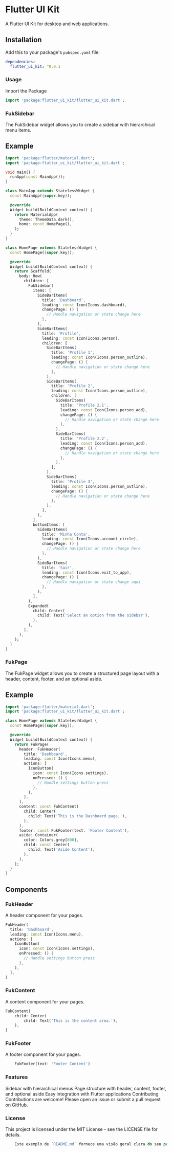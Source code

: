 # Flutter UI Kit

A Flutter UI Kit for desktop and web applications.

## Installation

Add this to your package's `pubspec.yaml` file:

```yaml
dependencies:
  flutter_ui_kit: ^0.0.1
```

### Usage

Import the Package

```Dart
import 'package:flutter_ui_kit/flutter_ui_kit.dart';
```

### FukSidebar

The FukSidebar widget allows you to create a sidebar with hierarchical menu items.

## Example

```Dart
import 'package:flutter/material.dart';
import 'package:flutter_ui_kit/flutter_ui_kit.dart';

void main() {
  runApp(const MainApp());
}

class MainApp extends StatelessWidget {
  const MainApp({super.key});

  @override
  Widget build(BuildContext context) {
    return MaterialApp(
      theme: ThemeData.dark(),
      home: const HomePage(),
    );
  }
}

class HomePage extends StatelessWidget {
  const HomePage({super.key});

  @override
  Widget build(BuildContext context) {
    return Scaffold(
      body: Row(
        children: [
          FukSidebar(
            items: [
              SideBarItems(
                title: 'Dashboard',
                leading: const Icon(Icons.dashboard),
                changePage: () {
                  // Handle navigation or state change here
                },
              ),
              SideBarItems(
                title: 'Profile',
                leading: const Icon(Icons.person),
                children: [
                  SideBarItems(
                    title: 'Profile 1',
                    leading: const Icon(Icons.person_outline),
                    changePage: () {
                      // Handle navigation or state change here
                    },
                  ),
                  SideBarItems(
                    title: 'Profile 2',
                    leading: const Icon(Icons.person_outline),
                    children: [
                      SideBarItems(
                        title: 'Profile 2.1',
                        leading: const Icon(Icons.person_add),
                        changePage: () {
                          // Handle navigation or state change here
                        },
                      ),
                      SideBarItems(
                        title: 'Profile 2.2',
                        leading: const Icon(Icons.person_add),
                        changePage: () {
                          // Handle navigation or state change here
                        },
                      ),
                    ],
                  ),
                  SideBarItems(
                    title: 'Profile 3',
                    leading: const Icon(Icons.person_outline),
                    changePage: () {
                      // Handle navigation or state change here
                    },
                  ),
                ],
              ),
            ],
            bottomItems: [
              SideBarItems(
                title: 'Minha Conta',
                leading: const Icon(Icons.account_circle),
                changePage: () {
                  // Handle navigation or state change here
                },
              ),
              SideBarItems(
                title: 'Sair',
                leading: const Icon(Icons.exit_to_app),
                changePage: () {
                  // Handle navigation or state change aqui
                },
              ),
            ],
          ),
          Expanded(
            child: Center(
              child: Text('Select an option from the sidebar'),
            ),
          ),
        ],
      ),
    );
  }
}

```

### FukPage

The FukPage widget allows you to create a structured page layout with a header, content, footer, and an optional aside.

## Example

```Dart
import 'package:flutter/material.dart';
import 'package:flutter_ui_kit/flutter_ui_kit.dart';

class HomePage extends StatelessWidget {
  const HomePage({super.key});

  @override
  Widget build(BuildContext context) {
    return FukPage(
      header: FukHeader(
        title: 'Dashboard',
        leading: const Icon(Icons.menu),
        actions: [
          IconButton(
            icon: const Icon(Icons.settings),
            onPressed: () {
              // Handle settings button press
            },
          ),
        ],
      ),
      content: const FukContent(
        child: Center(
          child: Text('This is the Dashboard page.'),
        ),
      ),
      footer: const FukFooter(text: 'Footer Content'),
      aside: Container(
        color: Colors.grey[800],
        child: const Center(
          child: Text('Aside Content'),
        ),
      ),
    );
  }
}

```

## Components

### FukHeader

A header component for your pages.

```Dart
FukHeader(
  title: 'Dashboard',
  leading: const Icon(Icons.menu),
  actions: [
    IconButton(
      icon: const Icon(Icons.settings),
      onPressed: () {
        // Handle settings button press
      },
    ),
  ],
)
```

### FukContent

A content component for your pages.

```Dart
FukContent(
    child: Center(
        child: Text('This is the content area.'),
    ),
)
```

### FukFooter

A footer component for your pages.

```Dart
    FukFooter(text: 'Footer Content')
```

### Features

Sidebar with hierarchical menus Page structure with header, content, footer, and optional aside Easy integration with Flutter applications Contributing Contributions are welcome! Please open an issue or submit a pull request on GitHub.

### License

This project is licensed under the MIT License - see the LICENSE file for details.

```perl
    Este exemplo de `README.md` fornece uma visão geral clara do seu package, instruções de instalação, exemplos de uso e informações adicionais úteis. Ajuste conforme necessário para atender aos seus requisitos específicos. Se precisar de mais alguma coisa, estarei à disposição!
```
